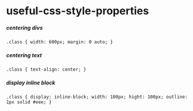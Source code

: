 # useful-css-style-properties



##### centering divs
```
.class { width: 600px; margin: 0 auto; }
```

##### centering text
```
.class { text-align: center; }
```

##### display inline block
```
.class { display: inline-block; width: 100px; hight: 100px; outline: 1px solid #eee; }
```
